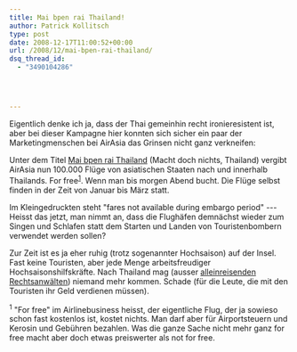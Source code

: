 ```yaml
---
title: Mai bpen rai Thailand!
author: Patrick Kollitsch
type: post
date: 2008-12-17T11:00:52+00:00
url: /2008/12/mai-bpen-rai-thailand/
dsq_thread_id:
  - "3490104286"




---
```

Eigentlich denke ich ja, dass der Thai gemeinhin recht ironieresistent ist, aber bei dieser Kampagne hier konnten sich sicher ein paar der Marketingmenschen bei AirAsia das Grinsen nicht ganz verkneifen:

Unter dem Titel [Mai bpen rai Thailand][1] (Macht doch nichts, Thailand) vergibt AirAsia nun 100.000 Fl&uuml;ge von asiatischen Staaten nach und innerhalb Thailands. For free<sup class="footnote"><a href="#fn13184795064949b163999b8">1</a></sup>. Wenn man bis morgen Abend bucht. Die Fl&uuml;ge selbst finden in der Zeit von Januar bis M&auml;rz statt.

Im Kleingedruckten steht "fares not available during embargo period" --- Heisst das jetzt, man nimmt an, dass die Flugh&auml;fen demn&auml;chst wieder zum Singen und Schlafen statt dem Starten und Landen von Touristenbombern verwendet werden sollen?

Zur Zeit ist es ja eher ruhig (trotz sogenannter Hochsaison) auf der Insel. Fast keine Touristen, aber jede Menge arbeitsfreudiger Hochsaisonshilfskr&auml;fte. Nach Thailand mag (ausser [alleinreisenden Rechtsanw&auml;lten][2]) niemand mehr kommen. Schade (f&uuml;r die Leute, die mit den Touristen ihr Geld verdienen m&uuml;ssen).

<p id="fn13184795064949b163999b8" class="footnote">
  <sup>1</sup> "For free" im Airlinebusiness heisst, der eigentliche Flug, der ja sowieso schon fast kostenlos ist, kostet nichts. Man darf aber f&uuml;r Airportsteuern und Kerosin und Geb&uuml;hren bezahlen. Was die ganze Sache nicht mehr ganz for free macht aber doch etwas preiswerter als not for free.
</p>

 [1]: http://www.airasia.comhttps://assets.samui-samui.de/th/en/promotion.jsp?reference=smiling08
 [2]: http://www.lawblog.de/index.php/archives/2008/12/17/sprit-in-flaschen/